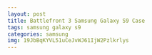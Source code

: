 ```yaml
---
layout: post
title: Battlefront 3 Samsung Galaxy S9 Case
tags: samsung galaxy s9
categories: samsung
img: 19JbBqKYVL51uCeJvWJ61IjW2Pzlkrlys
---
```

